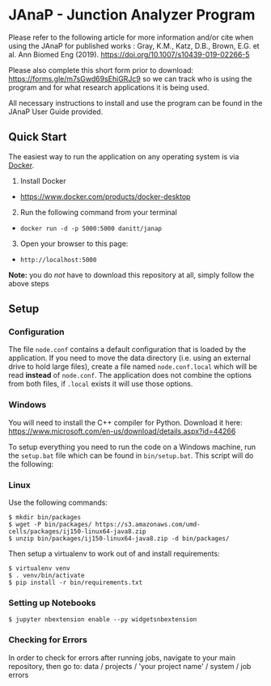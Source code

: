 
# JAnaP - Junction Analyzer Program

Please refer to the following article for more information and/or cite when using the JAnaP for published works : Gray, K.M., Katz, D.B., Brown, E.G. et al. Ann Biomed Eng (2019). https://doi.org/10.1007/s10439-019-02266-5

Please also complete this short form prior to download: https://forms.gle/m7sGwd69sEhiGRJc9 so we can track who is using the program and for what research applications it is being used. 

All necessary instructions to install and use the program can be found in the JAnaP User Guide provided.


## Quick Start
The easiest way to run the application on any operating system is via [Docker](https://www.docker.com).

1. Install Docker

  - https://www.docker.com/products/docker-desktop

2. Run the following command from your terminal

  - `docker run -d -p 5000:5000 danitt/janap`

3. Open your browser to this page:

  - `http://localhost:5000`

**Note:** you do _not_ have to download this repository at all, simply follow the above steps



## Setup

### Configuration

The file `node.conf` contains a default configuration that is loaded by the application. If you need to move the data directory (i.e. using an external drive to hold large files), create a file named `node.conf.local` which will be read **instead** of `node.conf`. The application does not combine the options from both files, if `.local` exists it will use those options. 

### Windows 

You will need to install the C++ compiler for Python. Download it here: https://www.microsoft.com/en-us/download/details.aspx?id=44266

To setup everything you need to run the code on a Windows machine, run the `setup.bat` file which can be found in `bin/setup.bat`. This script will do the following: 

### Linux

Use the following commands:

```
$ mkdir bin/packages
$ wget -P bin/packages/ https://s3.amazonaws.com/umd-cells/packages/ij150-linux64-java8.zip
$ unzip bin/packages/ij150-linux64-java8.zip -d bin/packages/
```

Then setup a virtualenv to work out of and install requirements: 

```
$ virtualenv venv
$ . venv/bin/activate
$ pip install -r bin/requirements.txt
```

### Setting up Notebooks

```
$ jupyter nbextension enable --py widgetsnbextension
```

### Checking for Errors

In order to check for errors after running jobs, navigate to your main repository, then go to: data / projects / 'your project name' / system / job errors